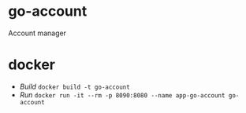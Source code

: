 # go-account
Account manager


# docker

- *Build* `docker build -t go-account`
- *Run*   `docker run -it --rm -p 8090:8080 --name app-go-account go-account`